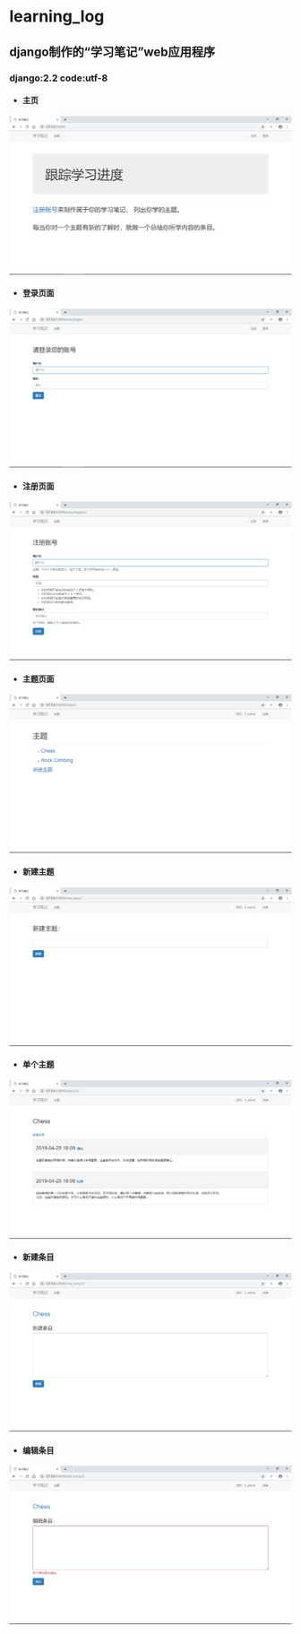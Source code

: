 # learning_log
## django制作的“学习笔记”web应用程序
### django:2.2  code:utf-8


+ #### 主页
![image text](https://raw.githubusercontent.com/Weydon-Ding/learning_log/master/img-folder/index.png)
+ #### 登录页面
![image text](https://raw.githubusercontent.com/Weydon-Ding/learning_log/master/img-folder/login.png)
+ #### 注册页面
![image text](https://raw.githubusercontent.com/Weydon-Ding/learning_log/master/img-folder/register.png)
+ #### 主题页面
![image text](https://raw.githubusercontent.com/Weydon-Ding/learning_log/master/img-folder/topics.png)
+ #### 新建主题
![image text](https://raw.githubusercontent.com/Weydon-Ding/learning_log/master/img-folder/new_topic.png)
+ #### 单个主题
![image text](https://raw.githubusercontent.com/Weydon-Ding/learning_log/master/img-folder/topic.png)
+ #### 新建条目
![image text](https://raw.githubusercontent.com/Weydon-Ding/learning_log/master/img-folder/new_entry.png)
+ #### 编辑条目
![image text](https://raw.githubusercontent.com/Weydon-Ding/learning_log/master/img-folder/edit_entry.png)
